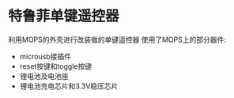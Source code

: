 # 特鲁菲单键遥控器

利用MOPS的外壳进行改装做的单键遥控器
使用了MOPS上的部分器件:
* microusb接插件
* reset按键和toggle按键
* 锂电池及电池座
* 锂电池充电芯片和3.3V稳压芯片